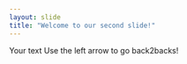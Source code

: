 ```yaml
---
layout: slide
title: "Welcome to our second slide!"
---
```

Your text
Use the left arrow to go back2backs!
